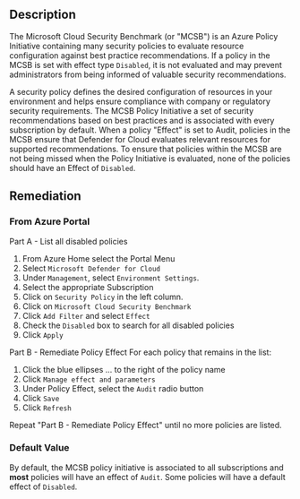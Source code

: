 ## Description

The Microsoft Cloud Security Benchmark (or "MCSB") is an Azure Policy Initiative containing many security policies to evaluate resource configuration against best practice recommendations. If a policy in the MCSB is set with effect type `Disabled`, it is not evaluated and may prevent administrators from being informed of valuable security recommendations.

A security policy defines the desired configuration of resources in your environment and helps ensure compliance with company or regulatory security requirements. The MCSB Policy Initiative a set of security recommendations based on best practices and is associated with every subscription by default. When a policy "Effect" is set to Audit, policies in the MCSB ensure that Defender for Cloud evaluates relevant resources for supported recommendations. To ensure that policies within the MCSB are not being missed when the Policy Initiative is evaluated, none of the policies should have an Effect of `Disabled`.

## Remediation

### From Azure Portal

Part A - List all disabled policies

1. From Azure Home select the Portal Menu
2. Select `Microsoft Defender for Cloud`
3. Under `Management`, select `Environment Settings`.
4. Select the appropriate Subscription
5. Click on `Security Policy` in the left column.
6. Click on `Microsoft Cloud Security Benchmark`
7. Click `Add Filter` and select `Effect`
8. Check the `Disabled` box to search for all disabled policies
9. Click `Apply`

Part B - Remediate Policy Effect
For each policy that remains in the list:

1. Click the blue ellipses ... to the right of the policy name
2. Click `Manage effect and parameters`
3. Under Policy Effect, select the `Audit` radio button
4. Click `Save`
5. Click `Refresh`

Repeat "Part B - Remediate Policy Effect" until no more policies are listed.

### Default Value

By default, the MCSB policy initiative is associated to all subscriptions and **most** policies will have an effect of `Audit`. Some policies will have a default effect of `Disabled`.